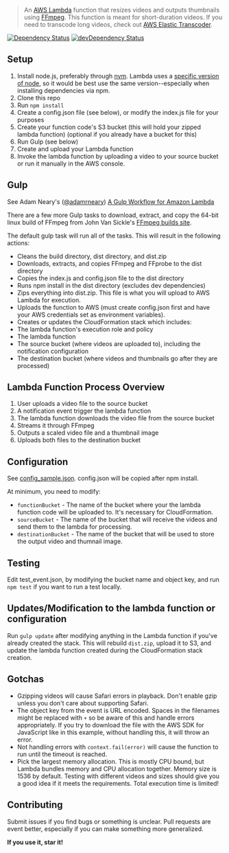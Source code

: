 > An [AWS Lambda](http://aws.amazon.com/lambda/) function that resizes videos and outputs thumbnails using [FFmpeg](https://www.ffmpeg.org/). This function is meant for short-duration videos. If you need to transcode long videos, check out [AWS Elastic Transcoder](http://aws.amazon.com/elastictranscoder/).

[![Dependency Status](https://david-dm.org/binoculars/aws-lambda-ffmpeg.svg)](https://david-dm.org/binoculars/aws-lambda-ffmpeg)
[![devDependency Status](https://david-dm.org/binoculars/aws-lambda-ffmpeg/dev-status.svg)](https://david-dm.org/binoculars/aws-lambda-ffmpeg#info=devDependencies)

## Setup
1. Install node.js, preferably through [nvm](/creationix/nvm). Lambda uses a [specific version of node](http://docs.aws.amazon.com/lambda/latest/dg/current-supported-versions.html), so it would be best use the same version--especially when installing dependencies via npm.
1. Clone this repo
1. Run `npm install`
1. Create a config.json file (see below), or modify the index.js file for your purposes
1. Create your function code's S3 bucket (this will hold your zipped lambda function) (optional if you already have a bucket for this)
1. Run Gulp (see below)
1. Create and upload your Lambda function
1. Invoke the lambda function by uploading a video to your source bucket or run it manually in the AWS console.

## Gulp
See Adam Neary's ([@adamrneary](https://github.com/adamrneary)) [A Gulp Workflow for Amazon Lambda](https://medium.com/@AdamRNeary/a-gulp-workflow-for-amazon-lambda-61c2afd723b6)

There are a few more Gulp tasks to download, extract, and copy the 64-bit linux build of FFmpeg from John Van Sickle's [FFmpeg builds site](http://johnvansickle.com/ffmpeg/).

The default gulp task will run all of the tasks. This will result in the following actions:
- Cleans the build directory, dist directory, and dist.zip
- Downloads, extracts, and copies FFmpeg and FFprobe to the dist directory
- Copies the index.js and config.json file to the dist directory
- Runs npm install in the dist directory (excludes dev dependencies)
- Zips everything into dist.zip. This file is what you will upload to AWS Lambda for execution.
- Uploads the function to AWS (must create config.json first and have your AWS credentials set as environment variables).
- Creates or updates the CloudFormation stack which includes:
 - The lambda function's execution role and policy
 - The lambda function
 - The source bucket (where videos are uploaded to), including the notification configuration
 - The destination bucket (where videos and thumbnails go after they are processed)

## Lambda Function Process Overview
1. User uploads a video file to the source bucket
1. A notification event trigger the lambda function
1. The lambda function downloads the video file from the source bucket
1. Streams it through FFmpeg
1. Outputs a scaled video file and a thumbnail image
1. Uploads both files to the destination bucket

## Configuration
See [config_sample.json](config_sample.json). config.json will be copied after npm install.

At minimum, you need to modify:
- `functionBucket` - The name of the bucket where your the lambda function code will be uploaded to. It's necessary for CloudFormation.
- `sourceBucket` - The name of the bucket that will receive the videos and send them to the lambda for processing.
- `destinationBucket` - The name of the bucket that will be used to store the output video and thumnail image.

## Testing
Edit test_event.json, by modifying the bucket name and object key, and run `npm test` if you want to run a test locally.

## Updates/Modification to the lambda function or configuration
Run `gulp update` after modifying anything in the Lambda function if you've already created the stack. This will rebuild `dist.zip`, upload it to S3, and update the lambda function created during the CloudFormation stack creation.

## Gotchas
- Gzipping videos will cause Safari errors in playback. Don't enable gzip unless you don't care about supporting Safari.
- The object key from the event is URL encoded. Spaces in the filenames might be replaced with `+` so be aware of this and handle errors appropriately. If you try to download the file with the AWS SDK for JavaScript like in this example, without handling this, it will throw an error.
- Not handling errors with `context.fail(error)` will cause the function to run until the timeout is reached.
- Pick the largest memory allocation. This is mostly CPU bound, but Lambda bundles memory and CPU allocation together. Memory size is 1536 by default. Testing with different videos and sizes should give you a good idea if it meets the requirements. Total execution time is limited!

## Contributing
Submit issues if you find bugs or something is unclear. Pull requests are event better, especially if you can make something more generalized.

**If you use it, star it!**
